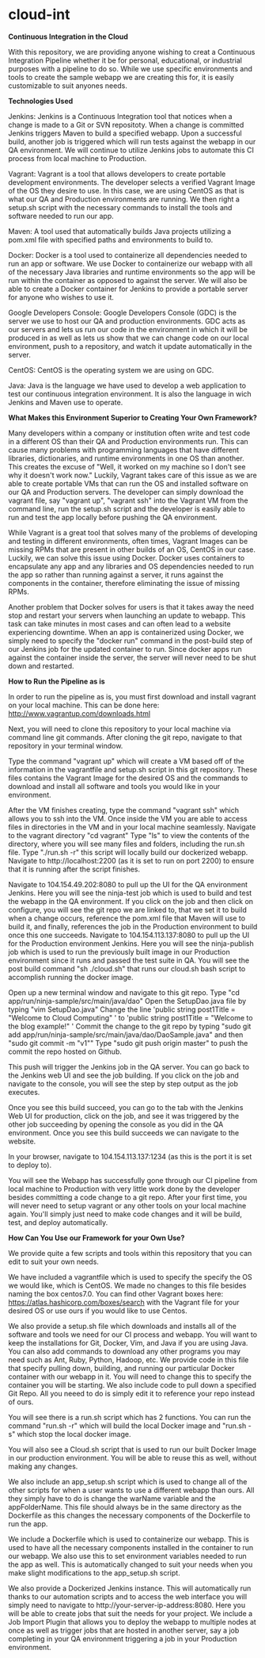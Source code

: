 # cloud-int
**Continuous Integration in the Cloud**

With this repository, we are providing anyone wishing to creat a Continuous Integration Pipeline whether it be for personal, educational, or industrial purposes with a pipeline to do so.  While we use specific environments and tools to create the sample webapp we are creating this for, it is easily customizable to suit anyones needs.

**Technologies Used**

Jenkins:
Jenkins is a Continuous Integration tool that notices when a change is made to a Git or SVN repositoty. When a change is committed Jenkins triggers Maven to build a specified webapp.  Upon a successful build, another job is triggered which will run tests against the webapp in our QA environment.  We will continue to utilize Jenkins jobs to automate this CI process from local machine to Production.

Vagrant:
Vagrant is a tool that allows developers to create portable development environments.  The developer selects a verified Vagrant Image of the OS they desire to use.  In this case, we are using CentOS as that is what our QA and Production environments are running.  We then right a setup.sh script with the necessary commands to install the tools and software needed to run our app.

Maven:
A tool used that automatically builds Java projects utilizing a pom.xml file with specified paths and environments to build to.

Docker:
Docker is a tool used to containerize all dependencies needed to run an app or software.  We use Docker to containerize our webapp with all of the necessary Java libraries and runtime environments so the app will be run within the container as opposed to against the server.  We will also be able to create a Docker container for Jenkins to provide a portable server for anyone who wishes to use it.

Google Developers Console:
Google Developers Console (GDC) is the server we use to host our QA and production environments. GDC acts as our servers and lets us run our code in the environment in which it will be produced in as well as lets us show that we can change code on our local environment, push to a repository, and watch it update automatically in the server.

CentOS:
CentOS is the operating system we are using on GDC.

Java:
Java is the language we have used to develop a web application to test our continuous integration environment. It is also the language in wich Jenkins and Maven use to operate.

**What Makes this Environment Superior to Creating Your Own Framework?**

Many developers within a company or institution often write and test code in a different OS than their QA and Production environments run.  This can cause many problems with programming languages that have different libraries, dictionaries, and runtime environments in one OS than another.  This creates the excuse of "Well, it worked on my machine so I don't see why it doesn't work now."  Luckily, Vagrant takes care of this issue as we are able to create portable VMs that can run the OS and installed software on our QA and Production servers.  The developer can simply download the vagrant file, say "vagrant up", "vagrant ssh" into the Vagrant VM from the command line, run the setup.sh script and the developer is easily able to run and test the app locally before pushing the QA environment.

While Vagrant is a great tool that solves many of the problems of developing and testing in different environments, often times, Vagrant Images can be missing RPMs that are present in other builds of an OS, CentOS in our case.  Luckily, we can solve this issue using Docker.  Docker uses containers to encapsulate any app and any libraries and OS dependencies needed to run the app so rather than running against a server, it runs against the components in the container, therefore eliminating the issue of missing RPMs.

Another problem that Docker solves for users is that it takes away the need stop and restart your servers when launching an update to webapp.  This task can take minutes in most cases and can often lead to a website experiencing downtime.  When an app is containerized using Docker, we simply need to specify the "docker run" command in the post-build step of our Jenkins job for the updated container to run.  Since docker apps run against the container inside the server, the server will never need to be shut down and restarted.

**How to Run the Pipeline as is**

In order to run the pipeline as is, you must first download and install vagrant on your local machine.  This can be done here: http://www.vagrantup.com/downloads.html

Next, you will need to clone this repository to your local machine via command line git commands.
After cloning the git repo, navigate to that repository in your terminal window.

Type the command "vagrant up" which will create a VM based off of the information in the vagrantfile and setup.sh script in this git repository.  These files contains the Vagrant Image for the desired OS and the commands to download and install all software and tools you would like in your environment.

After the VM finishes creating, type the command "vagrant ssh" which allows you to ssh into the VM.  Once inside the VM you are able to access files in directories in the VM and in your local machine seamlessly.
Navigate to the vagrant directory "cd vagrant"
Type "ls" to view the contents of the directory, where you will see many files and folders, including the run.sh file.
Type "./run.sh -r" this script will locally build our dockerized webapp.
Navigate to http://localhost:2200 (as it is set to run on port 2200) to ensure that it is running after the script finishes.

Navigate to 104.154.49.202:8080 to pull up the UI for the QA environment Jenkins.
Here you will see the ninja-test job which is used to build and test the webapp in the QA environment.  If you click on the job and then click on configure, you will see the git repo we are linked to, that we set it to build when a change occurs, reference the pom.xml file that Maven will use to build it, and finally, references the job in the Production environment to build once this one succeeds.
Navigate to 104.154.113.137:8080 to pull up the UI for the Production environment Jenkins.
Here you will see the ninja-publish job which is used to run the previously built image in our Production environment since it runs and passed the test suite in QA.  You will see the post build command "sh ./cloud.sh" that runs our cloud.sh bash script to accomplish running the docker image.

Open up a new terminal window and navigate to this git repo.
Type "cd app/run/ninja-sample/src/main/java/dao"
Open the SetupDao.java file by typing "vim SetupDao.java"
Change the line 'public string post1Title = "Welcome to Cloud Computing" ' to 'public string post1Title = "Welcome to the blog example!" '
Commit the change to the git repo by typing "sudo git add app/run/ninja-sample/src/main/java/dao/DaoSample.java" and then "sudo git commit -m "v1""
Type "sudo git push origin master" to push the commit the repo hosted on Github.

This push will trigger the Jenkins job in the QA server.
You can go back to the Jenkins web UI and see the job building.  If you click on the job and navigate to the console, you will see the step by step output as the job executes.

Once you see this build succeed, you can go to the tab with the Jenkins Web UI for production, click on the job, and see it was triggered by the other job succeeding by opening the console as you did in the QA environment.  Once you see this build succeeds we can navigate to the website.

In your browser, navigate to 104.154.113.137:1234 (as this is the port it is set to deploy to).

You will see the Webapp has successfully gone through our CI pipeline from local machine to Production with very little work done by the developer besides committing a code change to a git repo.  After your first time, you will never need to setup vagrant or any other tools on your local machine again.  You'll simply just need to make code changes and it will be build, test, and deploy automatically.

**How Can You Use our Framework for your Own Use?**

We provide quite a few scripts and tools within this repository that you can edit to suit your own needs.

We have included a vagrantfile which is used to specify the specify the OS we would like, which is CentOS.  We made no changes to this file besides naming the box centos7.0.  You can find other Vagrant boxes here: https://atlas.hashicorp.com/boxes/search with the Vagrant file for your desired OS or use ours if you would like to use Centos.

We also provide a setup.sh file which downloads and installs all of the software and tools we need for our CI process and webapp.  You will want to keep the installations for Git, Docker, Vim, and Java if you are using Java.  You can also add commands to download any other programs you may need such as Ant, Ruby, Python, Hadoop, etc.  We provide code in this file that specify pulling down, building, and running our particular Docker container with our webapp in it.  You will need to change this to specify the container you will be starting. We also include code to pull down a specified Git Repo.  All you neeed to do is simply edit it to reference your repo instead of ours.

You will see there is a run.sh script which has 2 functions.  You can run the command "run.sh -r" which will build the local Docker image and "run.sh -s" which stop the local docker image.

You will also see a Cloud.sh script that is used to run our built Docker Image in our production environment.  You will be able to reuse this as well, without making any changes.

We also include an app_setup.sh script which is used to change all of the other scripts for when a user wants to use a different webapp than ours.  All they simply have to do is change the warName variable and the appFolderName.  This file should always be in the same directory as the Dockerfile as this changes the necessary components of the Dockerfile to run the app.

We include a Dockerfile which is used to containerize our webapp.  This is used to have all the necessary components installed in the container to run our webapp.  We also use this to set environment variables needed to run the app as well.  This is automatically changed to suit your needs when you make slight modifications to the app_setup.sh script.

We also provide a Dockerized Jenkins instance.  This will automatically run thanks to our automation scripts and to access the web interface you will simply need to navigate to http://your-server-ip-address:8080.  Here you will be able to create jobs that suit the needs for your project.  We include a Job Import Plugin that allows you to deploy the webapp to multiple nodes at once as well as trigger jobs that are hosted in another server, say a job completing in your QA environment triggering a job in your Production environment.
